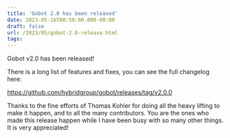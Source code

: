 ```yaml
---
title: 'Gobot 2.0 has been released'
date: 2023-05-16T00:59:00.000-08:00
draft: false
url: /2023/05/gobot-2.0-release.html
tags:
---
```


Gobot v2.0 has been released! 

There is a long list of features and fixes, you can see the full changelog here:

https://github.com/hybridgroup/gobot/releases/tag/v2.0.0

Thanks to the fine efforts of Thomas Kohler for doing all the heavy lifting to make it happen, and to all the many contributors. You are the ones who made this release happen while I have been busy with so many other things. It is very appreciated!
